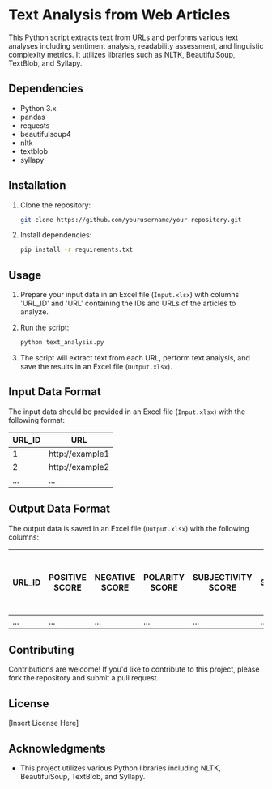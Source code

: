 # Text Analysis from Web Articles

This Python script extracts text from URLs and performs various text analyses including sentiment analysis, readability assessment, and linguistic complexity metrics. It utilizes libraries such as NLTK, BeautifulSoup, TextBlob, and Syllapy.

## Dependencies

- Python 3.x
- pandas
- requests
- beautifulsoup4
- nltk
- textblob
- syllapy

## Installation

1. Clone the repository:

    ```bash
    git clone https://github.com/yourusername/your-repository.git
    ```

2. Install dependencies:

    ```bash
    pip install -r requirements.txt
    ```

## Usage

1. Prepare your input data in an Excel file (`Input.xlsx`) with columns 'URL_ID' and 'URL' containing the IDs and URLs of the articles to analyze.

2. Run the script:

    ```bash
    python text_analysis.py
    ```

3. The script will extract text from each URL, perform text analysis, and save the results in an Excel file (`Output.xlsx`).

## Input Data Format

The input data should be provided in an Excel file (`Input.xlsx`) with the following format:

| URL_ID | URL              |
|--------|------------------|
| 1      | http://example1  |
| 2      | http://example2  |
| ...    | ...              |

## Output Data Format

The output data is saved in an Excel file (`Output.xlsx`) with the following columns:

| URL_ID | POSITIVE SCORE | NEGATIVE SCORE | POLARITY SCORE | SUBJECTIVITY SCORE | AVG SENTENCE LENGTH | PERCENTAGE OF COMPLEX WORDS | FOG INDEX | AVG NUMBER OF WORDS PER SENTENCE | COMPLEX WORD COUNT | WORD COUNT | SYLLABLE PER WORD | PERSONAL PRONOUNS | AVG WORD LENGTH |
|--------|----------------|----------------|----------------|--------------------|---------------------|------------------------------|-----------|----------------------------------|---------------------|-------------|---------------------|-------------------|-----------------|
| ...    | ...            | ...            | ...            | ...                | ...                 | ...                          | ...       | ...                              | ...                 | ...         | ...                 | ...               | ...             |

## Contributing

Contributions are welcome! If you'd like to contribute to this project, please fork the repository and submit a pull request.

## License

[Insert License Here]

## Acknowledgments

- This project utilizes various Python libraries including NLTK, BeautifulSoup, TextBlob, and Syllapy.
